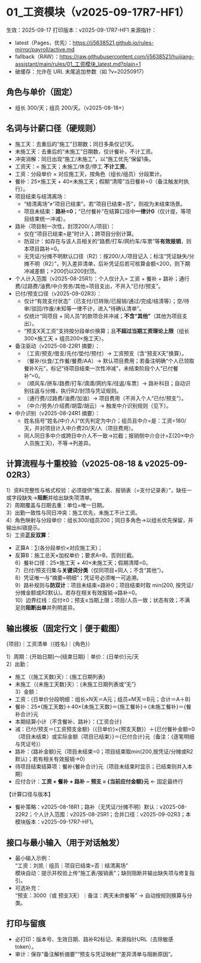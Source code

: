 # 01_工资模块（v2025-09-17R7-HF1）
生效：2025-09-17
打印版本：v2025-09-17R7-HF1
来源指针：
- latest（Pages，优先）：https://jj5638521.github.io/rules-mirror/payroll/active.md
- fallback（RAW）：https://raw.githubusercontent.com/jj5638521/huijiang-assistant/main/rules/01_工资模块_latest.md?plain=1
- 破缓存：允许在 URL 末尾追加参数（如 ?v=20250917）

## 角色与单价（固定）
- 组长 300/天；组员 200/天。（v2025-08-18+）

## 名词与计薪口径（硬规则）
- 施工天：去重后的“施工”日期数；同日多条仅记1天。
- 未施工天：去重后的“未施工”日期数，仅计餐补，不计工资。
- 冲突消解：同日出现“施工/未施工”，以“施工优先”保留1条。
- 工资天：= 施工天；未施工/休息/停工 **不计工资**。
- 工资：分段单价 × 对应施工天，按角色（组长/组员）分段累计。
- 餐补：25×施工天 + 40×未施工天；假期“清障”当日餐补=0（备注触发时执行）。
- 项目结束与结清离场：
  - “结清离场”≠“项目已结束”。若“项目已结束=否”，则视为未结束场景。
  - 项目未结束：**路补=0**；“已付餐补”在结算口径中**一律计0**（仅计提，等项目结束统一冲减）。
- 路补（项目制一次性，封顶200/人/项目）：
  - 仅在“项目已结束=是”时计入；跨项目分别计算。
  - 防双计：如存在与该人员相关的“路费/打车/网约车/车票”等**有效报销**，则本项目路补=0。
  - 无凭证/分摊不明默认口径（R2）：按200/人/项目记入；标注“凭证缺失/分摊不明（R2）”，列入差异清单，后补凭证后若可核算金额<200，则下期冲减差额；>200仍以200封顶。
- 个人计入范围（v2025-08-25R1）：个人仅计入= 工资 + 餐补 + 路补；通行费/过路费/油费/中介劳务/其他=项目支出，不并入“已付/预支”。
- 已付/预支口径（v2025-09-02R3）：
  - 仅计“有效支付状态”（已支付/已转账/已报销/通过/完成/结清等）；空/待审/驳回/作废/未知等一律不计，进入“待确认清单”。
  - 仅统计“同项目 + 同人员”的款项合并冲减；**不含“其他”**（其他为项目支出）。
  - “预支X天工资”支持按分段单价换算；且**不超过当期工资理论上限**（组长300×施工天 + 组员200×施工天）。
- 备注驱动（v2025-08-22R1 摘要）：
  - 〔工资/预支/借支/先付/垫付/预付〕→ 工资预支（含“预支X天”换算）。
  - 〔餐补/伙食/工作餐/餐费/AA〕→ 默认项目费用；若备注明确“个人已领取餐补X元”，标记“待项目结束一次性冲减”，未结束阶段个人“已付餐补”=0。
  - 〔顺风车/拼车/路费/打车/滴滴/网约车/往返/车票〕→ 路补科目；自动识别往返与分摊，执行R2/封顶与凭证规则。
  - 〔通行费/过路费/油费/加油〕→ 项目费用（不并入个人“已付/预支”）。
  - 〔中介/劳务/介绍费/胡雲/胡云〕→ 触发中介识别规则（见下）。
- 中介识别（v2025-08-24R1 摘要）：
  - 姓名括号“姓名(中介人)”优先判定为中介；组员且中介=是：工资=180/天，并对项目计入中介费20/天/人（项目费用）。
  - 同人同日多中介或跨日中介人不一致→拦截；报销侧中介合计=Σ(20×中介人员施工天)，不等→列差异。

## 计算流程与十重校验（v2025-08-18 & v2025-09-02R3）
1）资料完整性与格式校验：必须提供“施工表、报销表（=支付记录表）”，缺任一或字段缺失→**阻断**并给出缺失项清单。  
2）周期覆盖与日期去重：单位=唯一日期。  
3）出勤一致性与同日冲突：施工优先，未施工不计工资。  
4）角色映射与分段单价：组长300/组员200；同日多角色→以组长优先保留，并输出纠错提示。  
5）工资**正反双算**：  
   - 正算A：∑(各分段单价×对应施工天)；  
   - 反算B：施工总天×加权单价；要求A=B，否则拦截。  
6）餐补口径：25×施工天 + 40×未施工天；假期清障=0。  
7）已付/预支归集与**关键词分类**（仅同项目+同人；不含“其他”）。  
8）凭证唯一与“摘要=明细”；凭证号必须唯一可追溯。  
9）路补规则与**防双计**：项目未结束=路补0；项目结束时取 min(200, 按凭证/分摊金额或R2默认)。若存在相关有效报销→路补=0。  
10）边界红线：应付≥0；预支≤当期上限；项目/人员一致；状态有效；不满足则**阻断出单**并列明差异。

## 输出模板（固定行文｜便于截图）
{项目}｜工资清单（{姓名}｜{角色}）

1）周期：{开始日期}～{结束日期}｜单价：{日单价}元/天  
2）出勤：  
- 施工（{施工天数}天）：{施工日期列表}  
- 未施工（{未施工天数}天）：{未施工日期列表或“无”}  
3）金额：  
- 工资：{日单价分段明细：组长×N天＝A元；组员×M天＝B元；合计＝A＋B}  
- 餐补：25×{施工天数}＋40×{未施工天数}＝{施工餐补}＋{未施工餐补}＝{餐补合计}元  
- 本期结算小计（不含餐补、路补）：{工资合计}  
- 减：已付/预支＝{工资预支金额}（{日单价}×{预支天数}）＋{已付餐补金额=0（项目未结束）或实际金额（项目已结束）}＝{已付合计}元（备注：{逐笔明细与凭证号}）  
- 路补：{路补金额}元（项目未结束=0；项目结束取min(200,按凭证/分摊或R2默认)；若有相关有效报销→0）  
- 待项目结束结算项：餐补{餐补合计}元（项目未结束时显示；已结束则并入本期）  
- 应付合计：**工资 + 餐补 + 路补 − 预支 = {当前应付金额}元**  ← 固定最终行

【计算口径与版本】  
- 餐补策略：v2025-08-18R1；路补（无凭证/分摊不明）默认：v2025-08-22R2；个人计入范围：v2025-08-25R1；合并口径：v2025-09-02R3；本模块版本：v2025-09-17R7-HF1。  

## 接口与最小输入（用于对话触发）
- 最小输入示例：  
  “工资：刘凯｜组员｜项目已结束=否｜结清离场”  
  模块自动：提示并校验上传“施工表/报销表”；缺则阻断并输出缺失项与修复指引。  
- 可选补充：  
  “预支：3000（或 预支3天）｜备注：两天未供餐等” → 自动按规则换算与分类。

## 打印与留痕
- 必打印：版本号、生效日期、路补R2标记、来源指针URL（去除敏感token）。  
- 审计：保存“备注解析摘要”“预支与凭证映射”“差异清单与阻断原因”。
